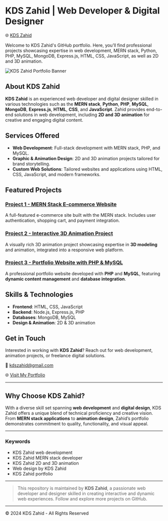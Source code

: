# KDS Zahid | Web Developer & Digital Designer

🌐 [KDS Zahid](https://zahidhasan.com.bd)

Welcome to KDS Zahid's GitHub portfolio. Here, you’ll find professional projects showcasing expertise in web development, MERN stack, Python, PHP, MySQL, MongoDB, Express.js, HTML, CSS, JavaScript, as well as 2D and 3D animation.

![KDS Zahid Portfolio Banner](https://www.zahidhasan.com.bd/static/media/ilyahacker.05689a1e52baf31ac14fed223b3c938f.svg)

## About KDS Zahid

**KDS Zahid** is an experienced web developer and digital designer skilled in various technologies such as the **MERN stack**, **Python**, **PHP**, **MySQL**, **MongoDB**, **Express.js**, **HTML**, **CSS**, and **JavaScript**. Zahid provides end-to-end solutions in web development, including **2D and 3D animation** for creative and engaging digital content.

## Services Offered

- **Web Development**: Full-stack development with MERN stack, PHP, and MySQL.
- **Graphic & Animation Design**: 2D and 3D animation projects tailored for brand storytelling.
- **Custom Web Solutions**: Tailored websites and applications using HTML, CSS, JavaScript, and modern frameworks.

## Featured Projects

### [Project 1 - MERN Stack E-commerce Website](https://www.zahidhasan.com.bd)
A full-featured e-commerce site built with the MERN stack. Includes user authentication, shopping cart, and payment integration.

### [Project 2 - Interactive 3D Animation Project](https://www.zahidhasan.com.bd)
A visually rich 3D animation project showcasing expertise in **3D modeling** and animation, integrated into a responsive web platform.

### [Project 3 - Portfolio Website with PHP & MySQL](https://www.zahidhasan.com.bd)
A professional portfolio website developed with **PHP** and **MySQL**, featuring **dynamic content management** and **database integration**.

## Skills & Technologies

- **Frontend**: HTML, CSS, JavaScript
- **Backend**: Node.js, Express.js, PHP
- **Databases**: MongoDB, MySQL
- **Design & Animation**: 2D & 3D animation

## Get in Touch

Interested in working with **KDS Zahid**? Reach out for web development, animation projects, or freelance digital solutions.

📧 [kdszahid@gmail.com](mailto:kdszahid@gmail.com)

🌐 [Visit My Portfolio](https://zahidhasan.com.bd)

---

## Why Choose KDS Zahid?

With a diverse skill set spanning **web development** and **digital design**, KDS Zahid offers a unique blend of technical proficiency and creative vision. From **MERN stack applications** to **animation design**, Zahid’s portfolio demonstrates commitment to quality, functionality, and visual appeal.

---

### Keywords

- KDS Zahid web development
- KDS Zahid MERN stack developer
- KDS Zahid 2D and 3D animation
- Web design by KDS Zahid
- KDS Zahid portfolio

---

> This repository is maintained by **KDS Zahid**, a passionate web developer and designer skilled in creating interactive and dynamic web experiences. Follow and explore more projects on GitHub.

---

© 2024 KDS Zahid - All Rights Reserved
